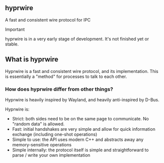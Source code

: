## hyprwire
A fast and consistent wire protocol for IPC

> [!IMPORTANT]
> hyprwire is in a very early stage of development. It's not finished yet
> or stable.

## What is hyprwire

Hyprwire is a fast and consistent wire protocol, and its implementation. This is essentially a
"method" for processes to talk to each other.

### How does hyprwire differ from other things?

Hyprwire is heavily inspired by Wayland, and heavily anti-inspired by D-Bus.

Hyprwire is:
- Strict: both sides need to be on the same page to communicate. No "random data" is allowed.
- Fast: initial handshakes are very simple and allow for quick information exchange (including one-shot operations)
- Simple to use: the API uses modern C++ and abstracts away any memory-sensitive operations
- Simple internally: the protocol itself is simple and straightforward to parse / write your own implementation

